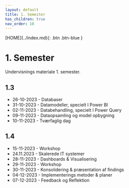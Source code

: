 ```yaml
---
layout: default
title: 1. Semester
has_children: true
nav_order: 10
---
```


<span class="fs-1">
[HOME](../index.md){: .btn .btn-blue }
</span>

# 1. Semester
Undervisnings materiale 1. semester.

## 1.3
- 26-10-2023 - Databaser
- 31-10-2023 - Datamodeller, specielt I Power BI
- 02-11-2023 - Databehandling, specielt I Power Query
- 09-11-2023 - Dataopsamling og model opbygning
- 10-11-2023 - Tværfaglig dag

## 1.4
- 15-11-2023 - Workshop
- 24.11.2023 - Skalerede IT systemer
- 28-11-2023 - Dashboards & Visualisering
- 29-11-2023 - Workshop
- 30-11-2023 - Konsolidering & præsentation af findings
- 04-12-2023 - Implementerings  metoder & planer
- 07-12-2023 - Feedback og Reflektion